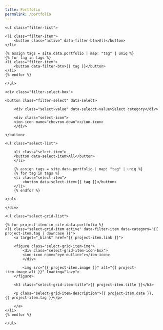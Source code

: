 ```yaml
---
title: Portfolio
permalink: /portfolio
---
```


<section class="projects">

    <ul class="filter-list">

    <li class="filter-item">
        <button class="active" data-filter-btn>All</button>
    </li>
    
    {% assign tags = site.data.portfolio | map: "tag" | uniq %}
    {% for tag in tags %}
    <li class="filter-item">
        <button data-filter-btn>{{ tag }}</button>
    </li>
    {% endfor %}

    </ul>

    <div class="filter-select-box">

    <button class="filter-select" data-select>

        <div class="select-value" data-selecct-value>Select category</div>

        <div class="select-icon">
        <ion-icon name="chevron-down"></ion-icon>
        </div>

    </button>

    <ul class="select-list">

        <li class="select-item">
        <button data-select-item>All</button>
        </li>

        {% assign tags = site.data.portfolio | map: "tag" | uniq %}
        {% for tag in tags %}
        <li class="select-item">
            <button data-select-item>{{ tag }}</button>
        </li>
        {% endfor %}

    </ul>

    </div>

    <ul class="select-grid-list">

    {% for project-item in site.data.portfolio %}
    <li class="select-grid-item active" data-filter-item data-category="{{ project-item.tag | downcase }}">
        <a target="_blank" href="{{ project-item.link }}">

        <figure class="select-grid-item-img">
            <div class="select-grid-item-icon-box">
            <ion-icon name="eye-outline"></ion-icon>
            </div>

            <img src="{{ project-item.image }}" alt="{{ project-item.image_alt }}" loading="lazy">
        </figure>

        <h3 class="select-grid-item-title">{{ project-item.title }}</h3>

        <p class="select-grid-item-description">{{ project-item.date }}, {{ project-item.tag }}</p>

        </a>
    </li>
    {% endfor %}

    </ul>

</section>
